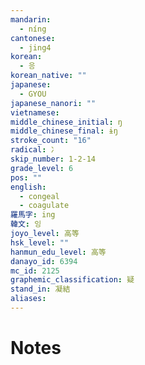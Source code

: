 ```yaml
---
mandarin:
  - níng
cantonese:
  - jing4
korean:
  - 응
korean_native: ""
japanese:
  - GYOU
japanese_nanori: ""
vietnamese:
middle_chinese_initial: ŋ
middle_chinese_final: ɨŋ
stroke_count: "16"
radical: 冫
skip_number: 1-2-14
grade_level: 6
pos: ""
english:
  - congeal
  - coagulate
羅馬字: ing
韓文: 잉
joyo_level: 高等
hsk_level: ""
hanmun_edu_level: 高等
danayo_id: 6394
mc_id: 2125
graphemic_classification: 疑
stand_in: 凝結
aliases:
---
```


# Notes
